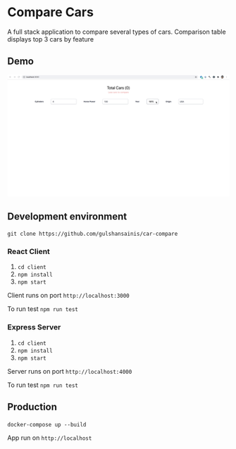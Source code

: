 # Compare Cars

A full stack application to compare several types of cars. Comparison table displays top 3 cars by feature

## Demo
![Compare Car](car-compare-demo.gif)

## Development environment

`git clone https://github.com/gulshansainis/car-compare`

### React Client

1. `cd client`
2. `npm install`
3. `npm start`

Client runs on port `http://localhost:3000`

To run test `npm run test`

### Express Server

1. `cd client`
2. `npm install`
3. `npm start`

Server runs on port `http://localhost:4000`

To run test `npm run test`

## Production

`docker-compose up --build`

App run on `http://localhost`
